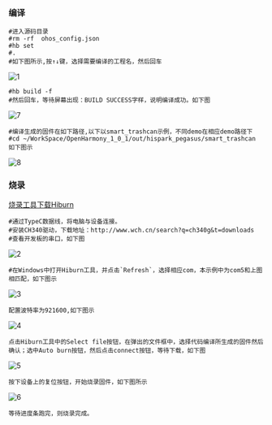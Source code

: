 ### 编译

```
#进入源码目录
#rm -rf  ohos_config.json
#hb set
#.
#如下图所示,按↑↓键，选择需要编译的工程名，然后回车
```

![1](./resource/1.png)

```
#hb build -f
#然后回车，等待屏幕出现：BUILD SUCCESS字样，说明编译成功。如下图
```

![7](./resource/7.png)

```
#编译生成的固件在如下路径,以下以smart_trashcan示例，不同demo在相应demo路径下
#cd ~/WorkSpace/OpenHarmony_1_0_1/out/hispark_pegasus/smart_trashcan
如下图示
```

![8](./resource/8.png)





### 烧录

[烧录工具下载Hiburn](https://harmonyos.51cto.com/resource/29)

```
#通过TypeC数据线，将电脑与设备连接。
#安装CH340驱动，下载地址：http://www.wch.cn/search?q=ch340g&t=downloads
#查看开发板的串口，如下图
```

![2](./resource/2.png)

```
#在Windows中打开Hiburn工具，并点击`Refresh`，选择相应com，本示例中为com5和上图相匹配，如下图示
```

![3](./resource/3.png)

```
配置波特率为921600,如下图示
```

![4](./resource/4.png)

```
点击Hiburn工具中的Select file按钮，在弹出的文件框中，选择代码编译所生成的固件然后确认；选中Auto burn按钮，然后点击connect按钮，等待下载，如下图
```

![5](./resource/5.png)

```
按下设备上的复位按钮，开始烧录固件，如下图所示
```

![6](./resource/6.png)

```
等待进度条跑完，则烧录完成。
```

